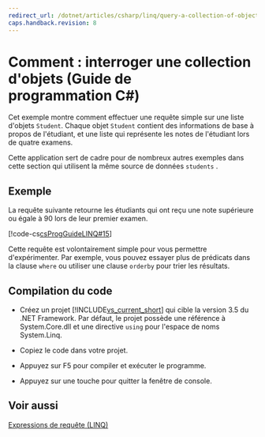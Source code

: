 ```yaml
---
redirect_url: /dotnet/articles/csharp/linq/query-a-collection-of-objects
caps.handback.revision: 8
---
```

# Comment&#160;: interroger une collection d&#39;objets (Guide de programmation&#160;C#)
Cet exemple montre comment effectuer une requête simple sur une liste d'objets `Student`.  Chaque objet `Student` contient des informations de base à propos de l'étudiant, et une liste qui représente les notes de l'étudiant lors de quatre examens.  
  
 Cette application sert de cadre pour de nombreux autres exemples dans cette section qui utilisent la même source de données `students` .  
  
## Exemple  
 La requête suivante retourne les étudiants qui ont reçu une note supérieure ou égale à 90 lors de leur premier examen.  
  
 [!code-cs[csProgGuideLINQ#15](../../../csharp/programming-guide/arrays/codesnippet/csharp/csLINQProgRef/csrefLINQHowTos.cs#15)]  
  
 Cette requête est volontairement simple pour vous permettre d'expérimenter.  Par exemple, vous pouvez essayer plus de prédicats dans la clause `where` ou utiliser une clause `orderby` pour trier les résultats.  
  
## Compilation du code  
  
-   Créez un projet [!INCLUDE[vs_current_short](../../../csharp/programming-guide/classes-and-structs/includes/vs-current-short-md.md)] qui cible la version 3.5 du .NET Framework.  Par défaut, le projet possède une référence à System.Core.dll et une directive `using` pour l'espace de noms System.Linq.  
  
-   Copiez le code dans votre projet.  
  
-   Appuyez sur F5 pour compiler et exécuter le programme.  
  
-   Appuyez sur une touche pour quitter la fenêtre de console.  
  
## Voir aussi  
 [Expressions de requête \(LINQ\)](../../../csharp/programming-guide/linq-query-expressions/index.md)